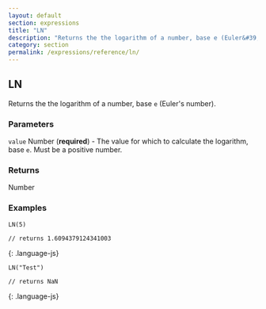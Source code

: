 ```yaml
---
layout: default
section: expressions
title: "LN"
description: "Returns the the logarithm of a number, base e (Euler&#39;s number)."
category: section
permalink: /expressions/reference/ln/
---
```


## LN

Returns the the logarithm of a number, base `e` (Euler's number).

### Parameters

`value` Number (__required__) - The value for which to calculate the logarithm, base `e`. Must be a positive number.

### Returns

Number

### Examples

~~~
LN(5)

// returns 1.6094379124341003
~~~
{: .language-js}


~~~
LN("Test")

// returns NaN
~~~
{: .language-js}